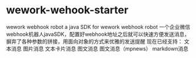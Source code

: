 # wework-wehook-starter
wework webhook robot
a java SDK for wework webhook robot 
一个企业微信webhook机器人javaSDK，配置好webhook地址之后就可以快速方便发送消息，摒弃了各种参数的拼接，用面向对象的方式来优雅的发送提醒
现在已经支持：
文本消息
图片消息
文本卡片消息
图文消息
图文消息（mpnews）
markdown消息

